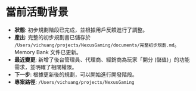 # 當前活動背景

-   **狀態**: 初步規劃階段已完成，並根據用戶反饋進行了調整。
-   **產出**: 完整的初步規劃書已儲存於 `/Users/vichuang/projects/NexusGaming/documents/完整初步規劃.md`。Memory Bank 文件已更新。
-   **最近變更**: 新增了後台管理員、代理商、經銷商為玩家「開分 (儲值)」的功能需求，並明確了相關權限。
-   **下一步**: 根據更新後的規劃，可以開始進行開發階段。
-   **專案路徑**: `/Users/vichuang/projects/NexusGaming` 
